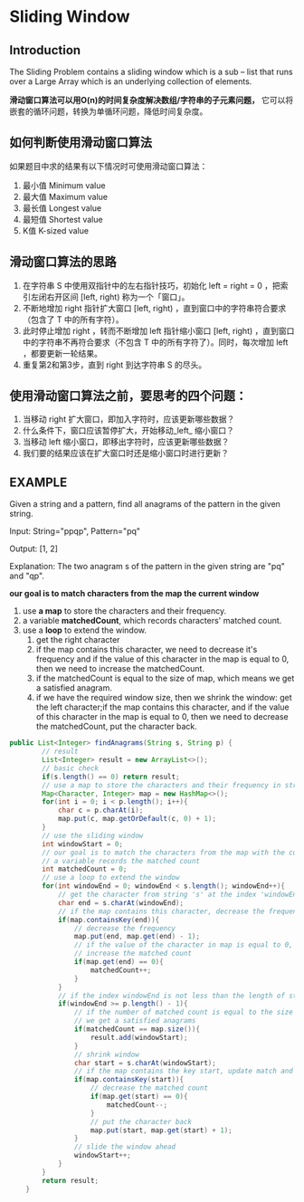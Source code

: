 # Sliding Window
##  Introduction
The Sliding Problem contains a sliding window 
which is a sub – list that runs over 
a Large Array which is an underlying 
collection of elements.


**滑动窗口算法可以用O(n)的时间复杂度解决数组/字符串的子元素问题，**
它可以将嵌套的循环问题，转换为单循环问题，降低时间复杂度。

## 如何判断使用滑动窗口算法
如果题目中求的结果有以下情况时可使用滑动窗口算法：
1. 最小值 Minimum value
2. 最大值 Maximum value
3. 最长值 Longest value
4. 最短值 Shortest value
5. K值 K-sized value

## 滑动窗口算法的思路
1. 在字符串 S 中使用双指针中的左右指针技巧，初始化 left = right = 0 ，把索引左闭右开区间 [left, right) 称为一个「窗口」。
2. 不断地增加 right 指针扩大窗口 [left, right) ，直到窗口中的字符串符合要求（包含了 T 中的所有字符）。
3. 此时停止增加 right ，转而不断增加 left 指针缩小窗口 [left, right) ，直到窗口中的字符串不再符合要求（不包含 T 中的所有字符了）。同时，每次增加 left ，都要更新一轮结果。
4. 重复第2和第3步，直到 right 到达字符串 S 的尽头。

## 使用滑动窗口算法之前，要思考的四个问题：
1. 当移动 right 扩大窗口，即加入字符时，应该更新哪些数据？
2. 什么条件下，窗口应该暂停扩大，开始移动_left_ 缩小窗口？
3. 当移动 left 缩小窗口，即移出字符时，应该更新哪些数据？
4. 我们要的结果应该在扩大窗口时还是缩小窗口时进行更新？

## EXAMPLE
Given a string and a pattern, find all anagrams of the pattern in the given string.


Input: String="ppqp", Pattern="pq"


Output: [1, 2]


Explanation: The two anagram s of the pattern in the given string are "pq" and "qp".
 
**our goal is to match characters from the map the current window**
1. use **a map** to store the characters and their frequency.
2. a variable **matchedCount**, which records characters' matched count.
3. use a **loop** to extend the window.
   1) get the right character
   2) if the map contains this character,
   we need to decrease it's frequency and if the 
   value of this character in the map is equal to
   0, then we need to increase the matchedCount.
   3) if the matchedCount is equal to the size of map,
   which means we get a satisfied anagram.
   4) if we have the required window size, then we
   shrink the window:
   get the left character;if the map contains this 
   character, and if the value of this character in the map is equal to
   0, then we need to decrease the matchedCount, put 
   the character back.
   
```java
public List<Integer> findAnagrams(String s, String p) {
        // result
        List<Integer> result = new ArrayList<>();
        // basic check
        if(s.length() == 0) return result;
        // use a map to store the characters and their frequency in string 'p'
        Map<Character, Integer> map = new HashMap<>();
        for(int i = 0; i < p.length(); i++){
            char c = p.charAt(i);
            map.put(c, map.getOrDefault(c, 0) + 1);
        }
        // use the sliding window
        int windowStart = 0;
        // our goal is to match the characters from the map with the current window
        // a variable records the matched count
        int matchedCount = 0;
        // use a loop to extend the window
        for(int windowEnd = 0; windowEnd < s.length(); windowEnd++){
            // get the character from string 's' at the index 'windowEnd'
            char end = s.charAt(windowEnd);
            // if the map contains this character, decrease the frequency
            if(map.containsKey(end)){
                // decrease the frequency
                map.put(end, map.get(end) - 1);
                // if the value of the character in map is equal to 0,
                // increase the matched count
                if(map.get(end) == 0){
                    matchedCount++;
                }
            }
            // if the index windowEnd is not less than the length of string 'p' - 1
            if(windowEnd >= p.length() - 1){
                // if the number of matched count is equal to the size of the map,
                // we get a satisfied anagrams
                if(matchedCount == map.size()){
                    result.add(windowStart);
                }
                // shrink window
                char start = s.charAt(windowStart);
                // if the map contains the key start, update match and map
                if(map.containsKey(start)){
                    // decrease the matched count
                    if(map.get(start) == 0){
                        matchedCount--;
                    }
                    // put the character back
                    map.put(start, map.get(start) + 1);
                }
                // slide the window ahead
                windowStart++;
            }
        }
        return result;
    }
```
    